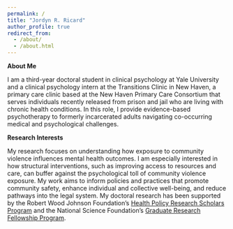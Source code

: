 ```yaml
---
permalink: /
title: "Jordyn R. Ricard"
author_profile: true
redirect_from: 
  - /about/
  - /about.html
---
```



**About Me**

I am a third-year doctoral student in clinical psychology at Yale University and a clinical psychology intern at the Transitions Clinic in New Haven, a primary care clinic based at the New Haven Primary Care Consortium that serves individuals recently released from prison and jail who are living with chronic health conditions. In this role, I provide evidence-based psychotherapy to formerly incarcerated adults navigating co-occurring medical and psychological challenges.


**Research Interests**

My research focuses on understanding how exposure to community violence influences mental health outcomes. I am especially interested in how structural interventions, such as improving access to resources and care, can buffer against the psychological toll of community violence exposure. My work aims to inform policies and practices that promote community safety, enhance individual and collective well-being, and reduce pathways into the legal system. My doctoral research has been supported by the Robert Wood Johnson Foundation’s [Health Policy Research Scholars Program](https://healthpolicyresearch-scholars.org/) and the National Science Foundation’s [Graduate Research Fellowship Program](https://www.nsf.gov/funding/opportunities/grfp-nsf-graduate-research-fellowship-program).


